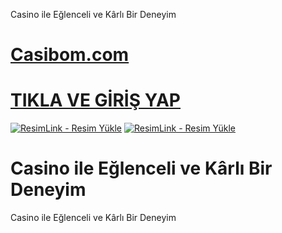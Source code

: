 Casino ile Eğlenceli ve Kârlı Bir Deneyim
# <a href="https://shorto.link/SOLal">Casibom.com</a>
# <a href="https://shorto.link/SOLal">TIKLA VE GİRİŞ YAP</a>

<a href="https://shorto.link/SOLal" title="ResimLink - Resim Yükle"><img src="https://r.resimlink.com/rT49YoZX.png" title="ResimLink - Resim Yükle" alt="ResimLink - Resim Yükle"></a>
<a href="https://shorto.link/SOLal" title="ResimLink - Resim Yükle"><img src="https://r.resimlink.com/rT49YoZX.png" title="ResimLink - Resim Yükle" alt="ResimLink - Resim Yükle"></a>

# Casino ile Eğlenceli ve Kârlı Bir Deneyim

Casino ile Eğlenceli ve Kârlı Bir Deneyim
